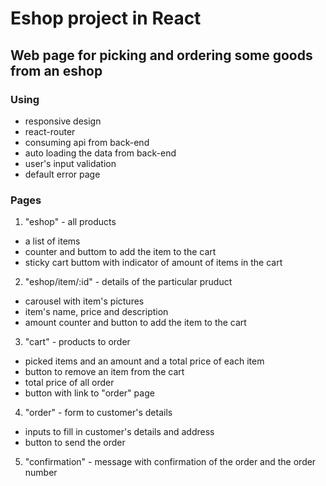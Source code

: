 # Eshop project in React
## Web page for picking and ordering some goods from an eshop

### Using
+ responsive design
+ react-router
+ consuming api from back-end
+ auto loading the data from back-end
+ user's input validation
+ default error page

### Pages
1. "eshop" - all products
  + a list of items
  + counter and buttom to add the item to the cart
  + sticky cart buttom with indicator of amount of items in the cart
2. "eshop/item/:id" - details of the particular pruduct
  + carousel with item's pictures
  + item's name, price and description
  + amount counter and button to add the item to the cart
3. "cart" - products to order
  + picked items and an amount and a total price of each item
  + button to remove an item from the cart
  + total price of all order
  + button with link to "order" page 
4. "order" - form to customer's details
  + inputs to fill in customer's details and address
  + button to send the order
5. "confirmation" - message with confirmation of the order and the order number